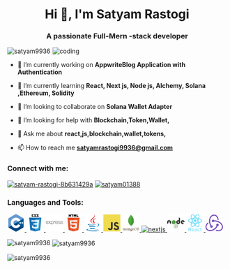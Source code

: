 <h1 align="center">Hi 👋, I'm Satyam Rastogi</h1>
<h3 align="center">A passionate Full-Mern -stack developer</h3>

<img align="right" alt="coding" width= "400" src="https://gifdb.com/images/high/coding-penguin-i-like-pressing-buttons-puv3coc5z4pkth51.webp">

<p align="left"> <img src="https://komarev.com/ghpvc/?username=satyam9936&label=Profile%20views&color=0e75b6&style=flat" alt="satyam9936" /> </p>

- 🔭 I’m currently working on **AppwriteBlog Application with Authentication**

- 🌱 I’m currently learning **React, Next js, Node js, Alchemy, Solana ,Ethereum, Solidity**

- 👯 I’m looking to collaborate on **Solana Wallet Adapter**

- 🤝 I’m looking for help with **Blockchain,Token,Wallet,**

- 💬 Ask me about **react,js,blockchain,wallet,tokens,**

- 📫 How to reach me **satyamrastogi9936@gmail.com**

<h3 align="left">Connect with me:</h3>
<p align="left">
<a href="https://linkedin.com/in/satyam-rastogi-8b631429a" target="blank"><img align="center" src="https://raw.githubusercontent.com/rahuldkjain/github-profile-readme-generator/master/src/images/icons/Social/linked-in-alt.svg" alt="satyam-rastogi-8b631429a" height="30" width="40" /></a>
<a href="https://instagram.com/satyam01388" target="blank"><img align="center" src="https://raw.githubusercontent.com/rahuldkjain/github-profile-readme-generator/master/src/images/icons/Social/instagram.svg" alt="satyam01388" height="30" width="40" /></a>
</p>

<h3 align="left">Languages and Tools:</h3>
<p align="left"> <a href="https://www.w3schools.com/cpp/" target="_blank" rel="noreferrer"> <img src="https://raw.githubusercontent.com/devicons/devicon/master/icons/cplusplus/cplusplus-original.svg" alt="cplusplus" width="40" height="40"/> </a> <a href="https://www.w3schools.com/css/" target="_blank" rel="noreferrer"> <img src="https://raw.githubusercontent.com/devicons/devicon/master/icons/css3/css3-original-wordmark.svg" alt="css3" width="40" height="40"/> </a> <a href="https://expressjs.com" target="_blank" rel="noreferrer"> <img src="https://raw.githubusercontent.com/devicons/devicon/master/icons/express/express-original-wordmark.svg" alt="express" width="40" height="40"/> </a> <a href="https://www.w3.org/html/" target="_blank" rel="noreferrer"> <img src="https://raw.githubusercontent.com/devicons/devicon/master/icons/html5/html5-original-wordmark.svg" alt="html5" width="40" height="40"/> </a> <a href="https://www.java.com" target="_blank" rel="noreferrer"> <img src="https://raw.githubusercontent.com/devicons/devicon/master/icons/java/java-original.svg" alt="java" width="40" height="40"/> </a> <a href="https://developer.mozilla.org/en-US/docs/Web/JavaScript" target="_blank" rel="noreferrer"> <img src="https://raw.githubusercontent.com/devicons/devicon/master/icons/javascript/javascript-original.svg" alt="javascript" width="40" height="40"/> </a> <a href="https://www.mongodb.com/" target="_blank" rel="noreferrer"> <img src="https://raw.githubusercontent.com/devicons/devicon/master/icons/mongodb/mongodb-original-wordmark.svg" alt="mongodb" width="40" height="40"/> </a> <a href="https://nextjs.org/" target="_blank" rel="noreferrer"> <img src="https://cdn.worldvectorlogo.com/logos/nextjs-2.svg" alt="nextjs" width="40" height="40"/> </a> <a href="https://nodejs.org" target="_blank" rel="noreferrer"> <img src="https://raw.githubusercontent.com/devicons/devicon/master/icons/nodejs/nodejs-original-wordmark.svg" alt="nodejs" width="40" height="40"/> </a> <a href="https://reactjs.org/" target="_blank" rel="noreferrer"> <img src="https://raw.githubusercontent.com/devicons/devicon/master/icons/react/react-original-wordmark.svg" alt="react" width="40" height="40"/> </a> <a href="https://redux.js.org" target="_blank" rel="noreferrer"> <img src="https://raw.githubusercontent.com/devicons/devicon/master/icons/redux/redux-original.svg" alt="redux" width="40" height="40"/> </a> </p>

<p><img align="left" src="https://github-readme-stats.vercel.app/api/top-langs?username=satyam9936&show_icons=true&locale=en&layout=compact" alt="satyam9936" /></p>

<p>&nbsp;<img align="center" src="https://github-readme-stats.vercel.app/api?username=satyam9936&show_icons=true&locale=en" alt="satyam9936" /></p>

<p><img align="center" src="https://github-readme-streak-stats.herokuapp.com/?user=satyam9936&" alt="satyam9936" /></p>
